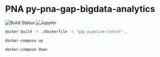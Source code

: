 # PNA py-pna-gap-bigdata-analytics

![Build Status](https://aeroterrasa.visualstudio.com/Prefectura%20Naval%20Argentina/_apis/build/status/py-pna-gap-bigdata-analytics?branchName=main) ![Jupyter](https://img.shields.io/badge/Jupyter-F37626?logo=jupyter&logoColor=white)

```sh
docker build -f ./Dockerfile -t "gap_pipeline:latest" .
```

```sh
docker-compose up
```

```sh
docker-compose down
```
